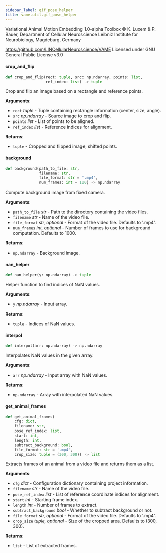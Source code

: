 ```yaml
---
sidebar_label: gif_pose_helper
title: vame.util.gif_pose_helper
---
```


Variational Animal Motion Embedding 1.0-alpha Toolbox
© K. Luxem &amp; P. Bauer, Department of Cellular Neuroscience
Leibniz Institute for Neurobiology, Magdeburg, Germany

https://github.com/LINCellularNeuroscience/VAME
Licensed under GNU General Public License v3.0

#### crop\_and\_flip

```python
def crop_and_flip(rect: tuple, src: np.ndarray, points: list,
                  ref_index: list) -> tuple
```

Crop and flip an image based on a rectangle and reference points.

**Arguments**:

- `rect` _tuple_ - Tuple containing rectangle information (center, size, angle).
- `src` _np.ndarray_ - Source image to crop and flip.
- `points` _list_ - List of points to be aligned.
- `ref_index` _list_ - Reference indices for alignment.
  

**Returns**:

- `tuple` - Cropped and flipped image, shifted points.

#### background

```python
def background(path_to_file: str,
               filename: str,
               file_format: str = '.mp4',
               num_frames: int = 100) -> np.ndarray
```

Compute background image from fixed camera.

**Arguments**:

- `path_to_file` _str_ - Path to the directory containing the video files.
- `filename` _str_ - Name of the video file.
- `file_format` _str, optional_ - Format of the video file. Defaults to &#x27;.mp4&#x27;.
- `num_frames` _int, optional_ - Number of frames to use for background computation. Defaults to 1000.
  

**Returns**:

- `np.ndarray` - Background image.

#### nan\_helper

```python
def nan_helper(y: np.ndarray) -> tuple
```

Helper function to find indices of NaN values.

**Arguments**:

- `y` _np.ndarray_ - Input array.
  

**Returns**:

- `tuple` - Indices of NaN values.

#### interpol

```python
def interpol(arr: np.ndarray) -> np.ndarray
```

Interpolates NaN values in the given array.

**Arguments**:

- `arr` _np.ndarray_ - Input array with NaN values.
  

**Returns**:

- `np.ndarray` - Array with interpolated NaN values.

#### get\_animal\_frames

```python
def get_animal_frames(
    cfg: dict,
    filename: str,
    pose_ref_index: list,
    start: int,
    length: int,
    subtract_background: bool,
    file_format: str = '.mp4',
    crop_size: tuple = (300, 300)) -> list
```

Extracts frames of an animal from a video file and returns them as a list.

**Arguments**:

- `cfg` _dict_ - Configuration dictionary containing project information.
- `filename` _str_ - Name of the video file.
- `pose_ref_index` _list_ - List of reference coordinate indices for alignment.
- `start` _int_ - Starting frame index.
- `length` _int_ - Number of frames to extract.
- `subtract_background` _bool_ - Whether to subtract background or not.
- `file_format` _str, optional_ - Format of the video file. Defaults to &#x27;.mp4&#x27;.
- `crop_size` _tuple, optional_ - Size of the cropped area. Defaults to (300, 300).
  

**Returns**:

- `list` - List of extracted frames.

